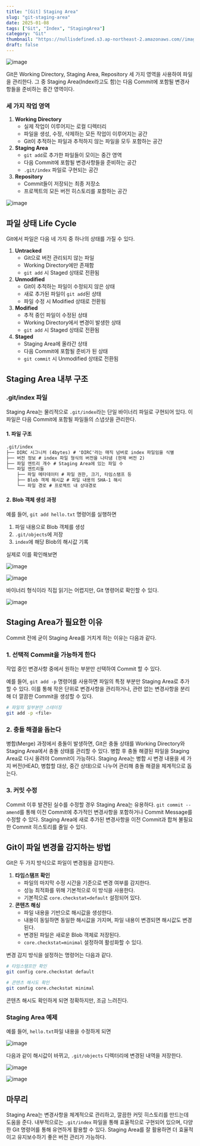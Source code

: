 ```yaml
---
title: "[Git] Staging Area"
slug: "git-staging-area"
date: 2025-01-08
tags: ["Git", "Index", "StagingArea"]
category: "Git"
thumbnail: "https://nullisdefined.s3.ap-northeast-2.amazonaws.com//images/dfeb95ba0c2ed042ed25f03b783c8b4e.png"
draft: false
---
```

![image](https://nullisdefined.s3.ap-northeast-2.amazonaws.com//images/dfeb95ba0c2ed042ed25f03b783c8b4e.png)

Git은 Working Directory, Staging Area, Repository 세 가지 영역을 사용하여 파일을 관리한다. 그 중 Staging Area(Index라고도 함)는 다음 Commit에 포함될 변경사항들을 준비하는 중간 영역이다.

### 세 가지 작업 영역

1. **Working Directory**
	- 실제 작업이 이루어지는 로컬 디렉터리
	- 파일을 생성, 수정, 삭제하는 모든 작업이 이루어지는 공간
	- Git이 추적하는 파일과 추적하지 않는 파일을 모두 포함하는 공간
2. **Staging Area**
	- `git add`로 추가한 파일들이 모이는 중간 영역
	- 다음 Commit에 포함될 변경사항들을 준비하는 공간
	- `.git/index` 파일로 구현되는 공간
3. **Repository**
	- Commit들이 저장되는 최종 저장소
	- 프로젝트의 모든 버전 히스토리를 포함하는 공간

![image](https://nullisdefined.s3.ap-northeast-2.amazonaws.com//images/6f4b87d19d44200ad18949c163e825d8.png)

## 파일 상태 Life Cycle

Git에서 파일은 다음 네 가지 중 하나의 상태를 가질 수 있다.

1. **Untracked**
	- Git으로 버전 관리되지 않는 파일
	- Working Directory에만 존재함
	- `git add` 시 Staged 상태로 전환됨
1. **Unmodified**
	- Git이 추적하는 파일이 수정되지 않은 상태
	- 새로 추가된 파일이 `git add`된 상태
	- 파일 수정 시 Modified 상태로 전환됨
2. **Modified**
	- 추적 중인 파일이 수정된 상태
	- Working Directory에서 변경이 발생한 상태
	- `git add` 시 Staged 상태로 전환됨
1. **Staged**
	- Staging Area에 올라간 상태
	- 다음 Commit에 포함될 준비가 된 상태
	- `git commit` 시 Unmodified 상태로 전환됨

## Staging Area 내부 구조

### .git/index 파일

Staging Area는 물리적으로 `.git/index`라는 단일 바이너리 파일로 구현되어 있다. 이 파일은 다음 Commit에 포함될 파일들의 스냅샷을 관리한다.

#### 1. 파일 구조
```txt
.git/index
├── DIRC 시그니처 (4bytes) # 'DIRC'라는 매직 넘버로 index 파일임을 식별
├── 버전 정보 # index 파일 형식의 버전을 나타냄 (현재 버전 2)
├── 파일 엔트리 개수 # Staging Area에 있는 파일 수
└── 파일 엔트리들
    ├── 파일 메타데이터 # 파일 권한, 크기, 타임스탬프 등
    ├── Blob 객체 해시값 # 파일 내용의 SHA-1 해시
    └── 파일 경로 # 프로젝트 내 상대경로
```

#### 2. Blob 객체 생성 과정

예를 들어, `git add hello.txt` 명령어를 실행하면

1. 파일 내용으로 Blob 객체를 생성
2. `.git/objects`에 저장
3. `index`에 해당 Blob의 해시값 기록

실제로 이를 확인해보면

![image](https://nullisdefined.s3.ap-northeast-2.amazonaws.com//images/c3d628bcb03ac8ec99b1961638b9669d.png)

![image](https://nullisdefined.s3.ap-northeast-2.amazonaws.com//images/f0193f43d04aea85a664f823d591e85c.png)

바이너리 형식이라 직접 읽기는 어렵지만, Git 명령어로 확인할 수 있다.

![image](https://nullisdefined.s3.ap-northeast-2.amazonaws.com//images/115bed5103cdac654db6cd9adb0cf775.png)

## Staging Area가 필요한 이유

Commit 전에 굳이 Staging Area를 거치게 하는 이유는 다음과 같다.

### 1. 선택적 Commit을 가능하게 한다

작업 중인 변경사항 중에서 원하는 부분만 선택하여 Commit 할 수 있다.

예를 들어, `git add -p` 명령어를 사용하면 파일의 특정 부분만 Staging Area로 추가할 수 있다. 이를 통해 작은 단위로 변경사항을 관리하거나, 관련 없는 변경사항을 분리해 더 깔끔한 Commit을 생성할 수 있다.

```bash
# 파일의 일부분만 스테이징
git add -p <file>
```

### 2. 충돌 해결을 돕는다

병합(Merge) 과정에서 충돌이 발생하면, Git은 충돌 상태를 Working Directory와 Staging Area에서 충돌 상태를 관리할 수 있다. 병합 후 충돌 해결된 파일을 Staging Area로 다시 올려야 Commit이 가능하다. Staging Area는 병합 시 변경 내용을 세 가지 버전(HEAD, 병합할 대상, 중간 상태)으로 나누어 관리해 충돌 해결을 체계적으로 돕는다.

### 3. 커밋 수정

Commit 이후 발견된 실수를 수정할 경우 Staging Area는 유용하다. `git commit --amend`를 통해 이전 Commit에 추가적인 변경사항을 포함하거나 Commit Message를 수정할 수 있다. Staging Area에 새로 추가된 변경사항을 이전 Commit과 합쳐 불필요한 Commit 히스토리를 줄일 수 있다.

## Git이 파일 변경을 감지하는 방법

Git은 두 가지 방식으로 파일이 변경됨을 감지한다.

1. **타임스탬프 확인**
	- 파일의 마지막 수정 시간을 기준으로 변경 여부를 감지한다.
	- 성능 최적화를 위해 기본적으로 이 방식을 사용한다.
	- 기본적으로 `core.checkstat=default` 설정되어 있다.
2. **콘텐츠 해싱**
	- 파일 내용을 기반으로 해시값을 생성한다. 
	- 내용이 동일하면 동일한 해시값을 가지며, 파일 내용이 변경되면 해시값도 변경된다.
	- 변경된 파일은 새로운 Blob 객체로 저장된다.
	- `core.checkstat=minimal` 설정하여 활성화할 수 있다.

변경 감지 방식을 설정하는 명령어는 다음과 같다.

```bash
# 타임스탬프만 확인
git config core.checkstat default

# 콘텐츠 해시도 확인
git config core.checkstat minimal
```

콘텐츠 해시도 확인하게 되면 정확하지만, 조금 느려진다.

### Staging Area 예제

예를 들어, `hello.txt`파일 내용을 수정하게 되면

![image](https://nullisdefined.s3.ap-northeast-2.amazonaws.com//images/a7b85aa0b557508501931cd153c2002c.png)

다음과 같이 해시값이 바뀌고, `.git/objects` 디렉터리에 변경된 내역을 저장한다.

![image](https://nullisdefined.s3.ap-northeast-2.amazonaws.com//images/b5df508d06498587a9982790455b947e.png)

![image](https://nullisdefined.s3.ap-northeast-2.amazonaws.com//images/1149d1672f02fcf42d1898be3c3badbf.png)

## 마무리

Staging Area는 변경사항을 체계적으로 관리하고, 깔끔한 커밋 히스토리를 만드는데 도움을 준다. 내부적으로는 `.git/index` 파일을 통해 효율적으로 구현되어 있으며, 다양한 Git 명령어를 통해 유연하게 활용할 수 있다. Staging Area를 잘 활용하면 더 효율적이고 유지보수하기 좋은 버전 관리가 가능하다.